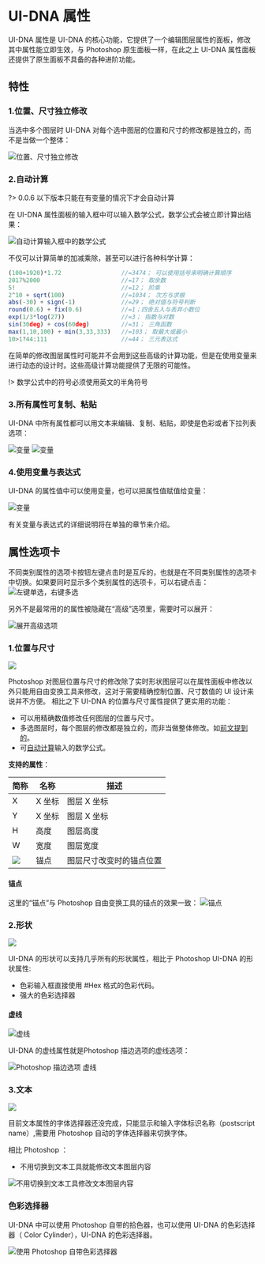 # UI-DNA 属性

UI-DNA 属性是 UI-DNA 的核心功能，它提供了一个编辑图层属性的面板，修改其中属性能立即生效，与 Photoshop 原生面板一样，在此之上 UI-DNA 属性面板还提供了原生面板不具备的各种进阶功能。


## 特性

### 1.位置、尺寸独立修改

当选中多个图层时 UI-DNA 对每个选中图层的位置和尺寸的修改都是独立的，而不是当做一个整体：

![位置、尺寸独立修改](/img/界面截图/UI-DNA_属性-独立修改.gif)


### 2.自动计算
?> 0.0.6 以下版本只能在有变量的情况下才会自动计算

在 UI-DNA 属性面板的输入框中可以输入数学公式，数学公式会被立即计算出结果：

![自动计算输入框中的数学公式](/img/界面截图/UI-DNA_属性-自动计算.gif)


不仅可以计算简单的加减乘除，甚至可以进行各种科学计算：
``` javascript
(100+1920)*1.72                 //=3474； 可以使用括号来明确计算顺序
2017%2000                       //=17； 取余数
5!                              //=12； 阶乘
2^10 + sqrt(100)                //=1034； 次方与求根
abs(-30) + sign(-1)             //=29； 绝对值与符号判断
round(0.6) + fix(0.6)           //=1；四舍五入与丢弃小数位
exp(1/3*log(27))                //=3； 指数与对数
sin(30deg) + cos(60deg)         //=31； 三角函数
max(1,10,100) + min(3,33,333)   //=103； 取最大或最小
10>1?44:111                     //=44； 三元表达式
```


在简单的修改图层属性时可能并不会用到这些高级的计算功能，但是在使用变量来进行动态的设计时。这些高级计算功能提供了无限的可能性。

!> 数学公式中的符号必须使用英文的半角符号


### 3.所有属性可复制、粘贴
UI-DNA 中所有属性都可以用文本来编辑、复制、粘贴，即使是色彩或者下拉列表选项：

![变量](/img/界面截图/功能-UI-DNA-复制任何属性.gif)
![变量](/img/界面截图/功能-UI-DNA-复制属性色彩.gif)


### 4.使用变量与表达式

 UI-DNA 的属性值中可以使用变量，也可以把属性值赋值给变量：

![变量](/img/界面截图/UI-DNA_属性-变量.gif)

有关变量与表达式的详细说明将在单独的章节来介绍。



## 属性选项卡

不同类别属性的选项卡按钮左键点击时是互斥的，也就是在不同类别属性的选项卡中切换。如果要同时显示多个类别属性的选项卡，可以右键点击：
![左键单选，右键多选](/img/界面截图/界面-UIDNA属性-选项卡.gif)

另外不是最常用的的属性被隐藏在“高级”选项里，需要时可以展开：

![展开高级选项](/img/界面截图/UI-DNA_属性-高级.gif)


### 1.位置与尺寸

![](/img/界面截图/功能-UI-DNA-属性-位置尺寸.png)

Photoshop 对图层位置与尺寸的修改除了实时形状图层可以在属性面板中修改以外只能用自由变换工具来修改，这对于需要精确控制位置、尺寸数值的 UI 设计来说并不方便。
相比之下 UI-DNA 的位置与尺寸属性提供了更实用的功能：

- 可以用精确数值修改任何图层的位置与尺寸。
- 多选图层时，每个图层的修改都是独立的，而非当做整体修改。如[前文提到的](#_1位置、尺寸独立修改)。
- 可[自动计算](#_2自动计算)输入的数学公式。


**支持的属性**：

简称|名称|描述
--|--|--
X|X 坐标|图层 X 坐标
Y|X 坐标|图层 X 坐标
H|高度|图层高度
W|宽度|图层宽度
![](/img/icon/锚点.png)|锚点|图层尺寸改变时的锚点位置

#### 锚点
这里的“锚点”与 Photoshop 自由变换工具的锚点的效果一致：
![锚点](/img/界面截图/UI-DNA_属性-位置-锚点.gif)


### 2.形状
![](/img/界面截图/功能-UI-DNA-属性-形状.png)  

UI-DNA 的形状可以支持几乎所有的形状属性，相比于 Photoshop  UI-DNA 的形状属性:

- 色彩输入框直接使用 #Hex 格式的色彩代码。
- 强大的色彩选择器


#### 虚线
![虚线](/img/界面截图/功能-UI-DNA-形状-虚线.gif)  

UI-DNA 的虚线属性就是Photoshop 描边选项的虚线选项：

![Photoshop 描边选项 虚线](/img/界面截图/Photoshop-描边-虚线.png)





### 3.文本
![](/img/界面截图/功能-UI-DNA-属性-文本.png)  

目前文本属性的字体选择器还没完成，只能显示和输入字体标识名称（postscript name）,需要用 Photoshop 自动的字体选择器来切换字体。

相比 Photoshop ：
- 不用切换到文本工具就能修改文本图层内容

![不用切换到文本工具修改文本图层内容](/img/界面截图/功能-UI-DNA-属性-文本-编辑文本.gif)  





### 色彩选择器

UI-DNA 中可以使用 Photoshop 自带的拾色器，也可以使用 UI-DNA 的色彩选择器（ Color Cylinder），UI-DNA 的色彩选择器。

![使用 Photoshop 自带色彩选择器](/img/界面截图/功能-UI-DNA-色彩选择器-自带.gif)
